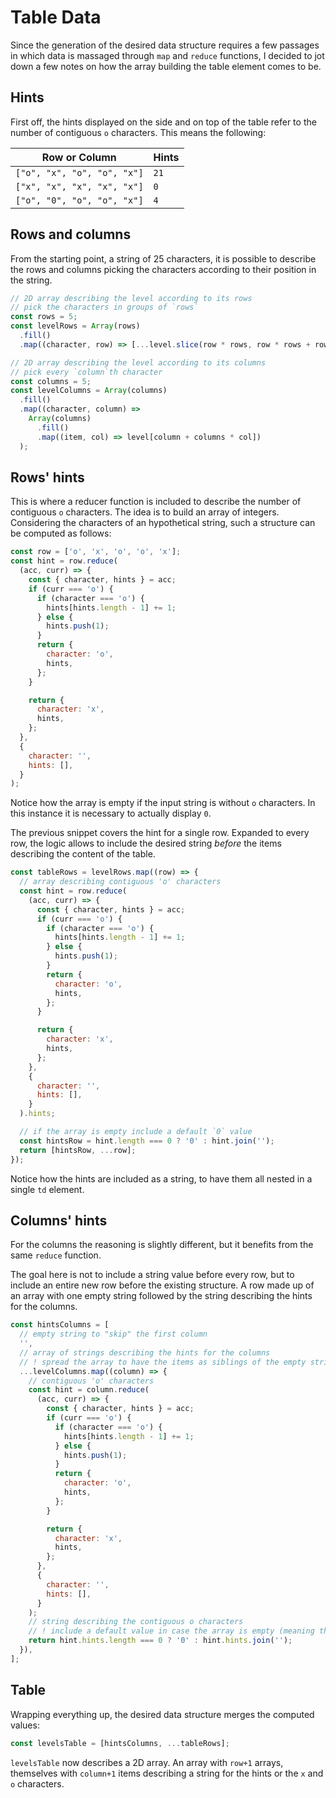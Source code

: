 # Table Data

Since the generation of the desired data structure requires a few passages in which data is massaged through `map` and `reduce` functions, I decided to jot down a few notes on how the array building the table element comes to be.

## Hints

First off, the hints displayed on the side and on top of the table refer to the number of contiguous `o` characters. This means the following:

| Row or Column               | Hints |
| --------------------------- | ----- |
| `["o", "x", "o", "o", "x"]` | `21`  |
| `["x", "x", "x", "x", "x"]` | `0`   |
| `["o", "0", "o", "o", "x"]` | `4`   |

## Rows and columns

From the starting point, a string of 25 characters, it is possible to describe the rows and columns picking the characters according to their position in the string.

```js
// 2D array describing the level according to its rows
// pick the characters in groups of `rows`
const rows = 5;
const levelRows = Array(rows)
  .fill()
  .map((character, row) => [...level.slice(row * rows, row * rows + rows)]);

// 2D array describing the level according to its columns
// pick every `column`th character
const columns = 5;
const levelColumns = Array(columns)
  .fill()
  .map((character, column) =>
    Array(columns)
      .fill()
      .map((item, col) => level[column + columns * col])
  );
```

## Rows' hints

This is where a reducer function is included to describe the number of contiguous `o` characters. The idea is to build an array of integers. Considering the characters of an hypothetical string, such a structure can be computed as follows:

```js
const row = ['o', 'x', 'o', 'o', 'x'];
const hint = row.reduce(
  (acc, curr) => {
    const { character, hints } = acc;
    if (curr === 'o') {
      if (character === 'o') {
        hints[hints.length - 1] += 1;
      } else {
        hints.push(1);
      }
      return {
        character: 'o',
        hints,
      };
    }

    return {
      character: 'x',
      hints,
    };
  },
  {
    character: '',
    hints: [],
  }
);
```

Notice how the array is empty if the input string is without `o` characters. In this instance it is necessary to actually display `0`.

The previous snippet covers the hint for a single row. Expanded to every row, the logic allows to include the desired string _before_ the items describing the content of the table.

```js
const tableRows = levelRows.map((row) => {
  // array describing contiguous 'o' characters
  const hint = row.reduce(
    (acc, curr) => {
      const { character, hints } = acc;
      if (curr === 'o') {
        if (character === 'o') {
          hints[hints.length - 1] += 1;
        } else {
          hints.push(1);
        }
        return {
          character: 'o',
          hints,
        };
      }

      return {
        character: 'x',
        hints,
      };
    },
    {
      character: '',
      hints: [],
    }
  ).hints;

  // if the array is empty include a default `0` value
  const hintsRow = hint.length === 0 ? '0' : hint.join('');
  return [hintsRow, ...row];
});
```

Notice how the hints are included as a string, to have them all nested in a single `td` element.

## Columns' hints

For the columns the reasoning is slightly different, but it benefits from the same `reduce` function.

The goal here is not to include a string value before every row, but to include an entire new row before the existing structure. A row made up of an array with one empty string followed by the string describing the hints for the columns.

```js
const hintsColumns = [
  // empty string to "skip" the first column
  '',
  // array of strings describing the hints for the columns
  // ! spread the array to have the items as siblings of the empty string
  ...levelColumns.map((column) => {
    // contiguous 'o' characters
    const hint = column.reduce(
      (acc, curr) => {
        const { character, hints } = acc;
        if (curr === 'o') {
          if (character === 'o') {
            hints[hints.length - 1] += 1;
          } else {
            hints.push(1);
          }
          return {
            character: 'o',
            hints,
          };
        }

        return {
          character: 'x',
          hints,
        };
      },
      {
        character: '',
        hints: [],
      }
    );
    // string describing the contiguous o characters
    // ! include a default value in case the array is empty (meaning there are only 'x' characters)
    return hint.hints.length === 0 ? '0' : hint.hints.join('');
  }),
];
```

## Table

Wrapping everything up, the desired data structure merges the computed values:

```js
const levelsTable = [hintsColumns, ...tableRows];
```

`levelsTable` now describes a 2D array. An array with `row+1` arrays, themselves with `column+1` items describing a string for the hints or the `x` and `o` characters.
